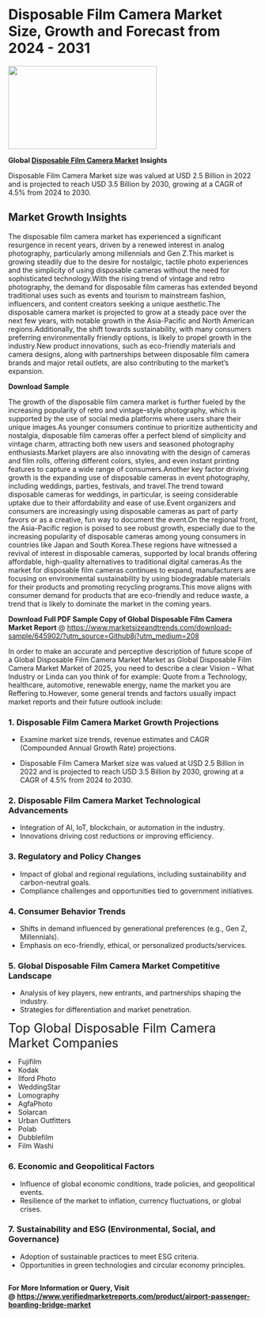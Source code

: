 <H1>Disposable Film Camera Market Size, Growth and Forecast from 2024 - 2031</H1><img class="aligncenter size-medium wp-image-584254" src="https://thirdeyenews.in/wp-content/uploads/2024/09/Global-Market-Research-300x168.jpeg" alt="" width="300" height="168" /><p><strong>Global&nbsp;<a href="https://www.marketsizeandtrends.com/download-sample/645902/?utm_source=Github8j?utm_medium=208">Disposable Film Camera Market</a> Insights</strong></p><p>Disposable Film Camera Market size was valued at USD 2.5 Billion in 2022 and is projected to reach USD 3.5 Billion by 2030, growing at a CAGR of 4.5% from 2024 to 2030.</p><p><h2>Market Growth Insights</h2> <p>The disposable film camera market has experienced a significant resurgence in recent years, driven by a renewed interest in analog photography, particularly among millennials and Gen Z.This market is growing steadily due to the desire for nostalgic, tactile photo experiences and the simplicity of using disposable cameras without the need for sophisticated technology.With the rising trend of vintage and retro photography, the demand for disposable film cameras has extended beyond traditional uses such as events and tourism to mainstream fashion, influencers, and content creators seeking a unique aesthetic.The disposable camera market is projected to grow at a steady pace over the next few years, with notable growth in the Asia-Pacific and North American regions.Additionally, the shift towards sustainability, with many consumers preferring environmentally friendly options, is likely to propel growth in the industry.New product innovations, such as eco-friendly materials and camera designs, along with partnerships between disposable film camera brands and major retail outlets, are also contributing to the market’s expansion.</p> <p><strong>Download Sample</strong></p> <p>The growth of the disposable film camera market is further fueled by the increasing popularity of retro and vintage-style photography, which is supported by the use of social media platforms where users share their unique images.As younger consumers continue to prioritize authenticity and nostalgia, disposable film cameras offer a perfect blend of simplicity and vintage charm, attracting both new users and seasoned photography enthusiasts.Market players are also innovating with the design of cameras and film rolls, offering different colors, styles, and even instant printing features to capture a wide range of consumers.Another key factor driving growth is the expanding use of disposable cameras in event photography, including weddings, parties, festivals, and travel.The trend toward disposable cameras for weddings, in particular, is seeing considerable uptake due to their affordability and ease of use.Event organizers and consumers are increasingly using disposable cameras as part of party favors or as a creative, fun way to document the event.On the regional front, the Asia-Pacific region is poised to see robust growth, especially due to the increasing popularity of disposable cameras among young consumers in countries like Japan and South Korea.These regions have witnessed a revival of interest in disposable cameras, supported by local brands offering affordable, high-quality alternatives to traditional digital cameras.As the market for disposable film cameras continues to expand, manufacturers are focusing on environmental sustainability by using biodegradable materials for their products and promoting recycling programs.This move aligns with consumer demand for products that are eco-friendly and reduce waste, a trend that is likely to dominate the market in the coming years.</p> <p><span class=""><strong>Download Full PDF Sample Copy of Global Disposable Film Camera Market Report</strong> @ <a href="https://www.marketsizeandtrends.com/download-sample/645902/?utm_source=Github8j?utm_medium=208" target="_blank">https://www.marketsizeandtrends.com/download-sample/645902/?utm_source=Github8j?utm_medium=208</a></span></p><p>In order to make an accurate and perceptive description of future scope of a Global&nbsp;Disposable Film Camera Market Market as Global&nbsp;Disposable Film Camera Market Market of 2025, you need to describe a clear Vision &ndash; What Industry or Linda can you think of for example: Quote from a Technology, healthcare, automotive, renewable energy, name the market you are Reffering to.However, some general trends and factors usually impact market reports and their future outlook include:</p><h3>1.&nbsp;<strong>Disposable Film Camera Market Growth Projections</strong></h3><ul><li>Examine market size trends, revenue estimates and CAGR (Compounded Annual Growth Rate) projections.</li><li><p>Disposable Film Camera Market size was valued at USD 2.5 Billion in 2022 and is projected to reach USD 3.5 Billion by 2030, growing at a CAGR of 4.5% from 2024 to 2030.</p></li></ul><h3>2.&nbsp;<strong>Disposable Film Camera Market Technological Advancements</strong></h3><ul><li>Integration of AI, IoT, blockchain, or automation in the industry.</li><li>Innovations driving cost reductions or improving efficiency.</li></ul><h3>3.&nbsp;<strong>Regulatory and Policy Changes</strong></h3><ul><li>Impact of global and regional regulations, including sustainability and carbon-neutral goals.</li><li>Compliance challenges and opportunities tied to government initiatives.</li></ul><h3>4.&nbsp;<strong>Consumer Behavior Trends</strong></h3><ul><li>Shifts in demand influenced by generational preferences (e.g., Gen Z, Millennials).</li><li>Emphasis on eco-friendly, ethical, or personalized products/services.</li></ul><h3>5.&nbsp;<strong>Global Disposable Film Camera Market Competitive Landscape</strong></h3><ul><li>Analysis of key players, new entrants, and partnerships shaping the industry.</li><li>Strategies for differentiation and market penetration.</li></ul><p data-pm-slice="1 1 []"><span style="color: inherit; font-family: inherit; font-size: 25px;">Top Global Disposable Film Camera Market Companies</span></p><div class="" data-test-id=""><p><li>Fujifilm</li><li> Kodak</li><li> Ilford Photo</li><li> WeddingStar</li><li> Lomography</li><li> AgfaPhoto</li><li> Solarcan</li><li> Urban Outfitters</li><li> Polab</li><li> Dubblefilm</li><li> Film Washi</li></p></div><h3>6.&nbsp;<strong>Economic and Geopolitical Factors</strong></h3><ul><li>Influence of global economic conditions, trade policies, and geopolitical events.</li><li>Resilience of the market to inflation, currency fluctuations, or global crises.</li></ul><h3>7.&nbsp;<strong>Sustainability and ESG (Environmental, Social, and Governance)</strong></h3><ul><li>Adoption of sustainable practices to meet ESG criteria.</li><li>Opportunities in green technologies and circular economy principles.</li></ul><h2><strong style="font-size: 14px;">For More Information or Query, Visit @&nbsp;</strong><a style="background-color: #ffffff; font-size: 14px;" href="https://www.marketsizeandtrends.com/report/disposable-film-camera-market/" target="_blank">https://www.verifiedmarketreports.com/product/airport-passenger-boarding-bridge-market</a></h2>